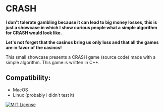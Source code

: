 # CRASH

**I don't tolerate gambling because it can lead to big money losses, this is just a showcase in which I show curious people what a simple algorithm for CRASH would look like.**

**Let's not forget that the casinos bring us only loss and that all the games are in favor of the casinos!**


This small showcase presents a CRASH game (source code) made with a simple algorithm.
This game is written in C++.
## Compatibility:
<ul>
<li>MacOS</li>
<li>Linux (probably I didn't test it)</li>
</ul>

[![MIT License](https://img.shields.io/badge/License-MIT-green.svg)](https://choosealicense.com/licenses/mit/)
